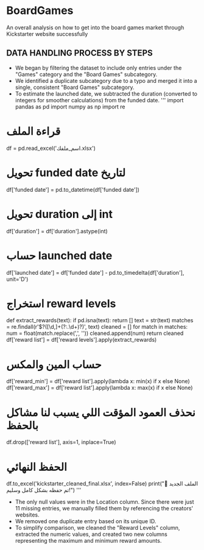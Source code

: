# BoardGames
An overall analysis on how to get into the board games market through Kickstarter website successfully

## DATA HANDLING PROCESS BY STEPS
- We began by filtering the dataset to include only entries under the "Games" category and the "Board Games" subcategory.
- We identified a duplicate subcategory due to a typo and merged it into a single, consistent "Board Games" subcategory.
- To estimate the launched date, we subtracted the duration (converted to integers for smoother calculations) from the funded date.
''' import pandas as pd
import numpy as np
import re
# قراءة الملف
df = pd.read_excel('اسم_ملفك.xlsx')
# تحويل funded date لتاريخ
df['funded date'] = pd.to_datetime(df['funded date'])
# تحويل duration إلى int
df['duration'] = df['duration'].astype(int)
# حساب launched date
df['launched date'] = df['funded date'] - pd.to_timedelta(df['duration'], unit='D')
# استخراج reward levels
def extract_rewards(text):
    if pd.isna(text):
        return []
    text = str(text)
    matches = re.findall(r'\$?([\d,]+(?:\.\d+)?)', text)
    cleaned = []
    for match in matches:
        num = float(match.replace(',', ''))
        cleaned.append(num)
    return cleaned
df['reward list'] = df['reward levels'].apply(extract_rewards)
# حساب المين والمكس
df['reward_min'] = df['reward list'].apply(lambda x: min(x) if x else None)
df['reward_max'] = df['reward list'].apply(lambda x: max(x) if x else None)
# نحذف العمود المؤقت اللي يسبب لنا مشاكل بالحفظ
df.drop(['reward list'], axis=1, inplace=True)
# الحفظ النهائي
df.to_excel('kickstarter_cleaned_final.xlsx', index=False)
print(":rocket: الملف الجديد تم حفظه بشكل كامل وسليم!") '''
- The only null values were in the Location column. Since there were just 11 missing entries, we manually filled them by referencing the creators' websites.
- We removed one duplicate entry based on its unique ID.
- To simplify comparison, we cleaned the "Reward Levels" column, extracted the numeric values, and created two new columns representing the maximum and minimum reward amounts.
